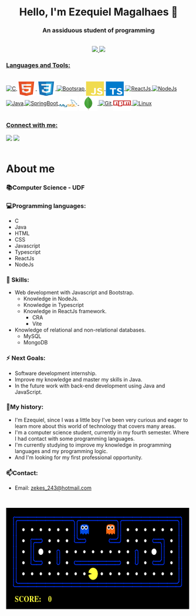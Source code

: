 <h1 align="center">Hello, I'm Ezequiel Magalhaes 👋</h1>
<h3 align="center">An assiduous student of programming</h3>
</br>

<div align="center">
  <a href="https://github.com/EzequielMagalhaes">
  <img height="180em" src="https://github-readme-stats-sigma-five.vercel.app/api?username=EzequielMagalhaes&show_icons=true&theme=radical&include_all_commits=true&count_private=true"/>
  <img height="180em" src="https://github-readme-stats-sigma-five.vercel.app/api/top-langs/?username=EzequielMagalhaes&layout=compact&langs_count=14&theme=radical"/>
</div>

<h3 align="left">Languages and Tools:</h3>
<div style="display: inline_block"><br>
  <img align="center" alt="C" height="40" width="50" src="https://cdn.jsdelivr.net/gh/devicons/devicon/icons/c/c-original.svg"/>
  <img align="center" alt="HTML" height="40" width="50" src="https://raw.githubusercontent.com/devicons/devicon/master/icons/html5/html5-original.svg"/>
  <img align="center" alt="CSS" height="40" width="50" src="https://raw.githubusercontent.com/devicons/devicon/master/icons/css3/css3-original.svg"/>
  <img align="center" alt="Bootsrap" height="40" width="50" src="https://raw.githubusercontent.com/EzequielMagalhaes/devicon/1119b9f84c0290e0f0b38982099a2bd027a48bf1/icons/bootstrap/bootstrap-original.svg"/>
  <img align="center" alt="Javascript" height="40" width="50" src="https://raw.githubusercontent.com/devicons/devicon/master/icons/javascript/javascript-plain.svg"/>
  <img align="center" alt="Typescript" height="40" width="50" src="https://raw.githubusercontent.com/devicons/devicon/master/icons/typescript/typescript-plain.svg"/>
  <img align="center" alt="ReactJs" height="40" width="50" src="https://cdn.jsdelivr.net/gh/devicons/devicon/icons/react/react-original.svg"/>
  <img align="center" alt="NodeJs" height="40" width="50" src="https://cdn.jsdelivr.net/gh/devicons/devicon/icons/nodejs/nodejs-original.svg"/>
  <img align="center" alt="Java" height="40" width="50" src="https://cdn.jsdelivr.net/gh/devicons/devicon/icons/java/java-original.svg"/>
  <img align="center" alt="SpringBoot" height="40" width="50" src="https://cdn.jsdelivr.net/gh/devicons/devicon/icons/spring/spring-original.svg"/>
  <img align="center" alt="MySQL" height="40" width="50" src="https://raw.githubusercontent.com/devicons/devicon/1119b9f84c0290e0f0b38982099a2bd027a48bf1/icons/mysql/mysql-original-wordmark.svg"/>
  <img align="center" alt="MongoDB" height="40" width="50" src="https://raw.githubusercontent.com/devicons/devicon/1119b9f84c0290e0f0b38982099a2bd027a48bf1/icons/mongodb/mongodb-original.svg"/>
  <img align="center" alt="Git" height="40" width="50" src="https://cdn.jsdelivr.net/gh/devicons/devicon/icons/git/git-original.svg"/>
  <!--<img align="center" alt="GitLab" height="30" width="40" src="https://cdn.jsdelivr.net/gh/devicons/devicon/icons/gitlab/gitlab-original.svg"/> -->
  <img align="center" alt="npm" height="40" width="50" src="https://raw.githubusercontent.com/devicons/devicon/1119b9f84c0290e0f0b38982099a2bd027a48bf1/icons/npm/npm-original-wordmark.svg"/>
  <img align="center" alt="Linux" height="40" width="50" src="https://cdn.jsdelivr.net/gh/devicons/devicon/icons/linux/linux-original.svg"/>
</div>
  
##
<h3 align="left">Connect with me:</h3>
<div> 
  <a href = "mailto:zekes_243@hotmail.com" target="_blank"><img src="https://img.shields.io/badge/Microsoft_Outlook-0078D4?style=for-the-badge&logo=microsoft-outlook&logoColor=white" target="_blank"></a>
  <a href="https://www.linkedin.com/in/zekiell/" target="_blank"><img src="https://img.shields.io/badge/-LinkedIn-%230077B5?style=for-the-badge&logo=linkedin&logoColor=white" target="_blank"></a>
</div>
<br/>

<h1> About me </h1> 
<h3> 📚Computer Science - UDF </h3>

### 💻Programming languages:
- C
- Java
- HTML
- CSS
- Javascript
- Typescript
- ReactJs
- NodeJs

### 👾 Skills:
- Web development with Javascript and Bootstrap. 
  * Knowledge in NodeJs.
  * Knowledge in Typescript
  * Knowledge in ReactJs framework.
    - CRA
    - Vite
- Knowledge of relational and non-relational databases.
  * MySQL
  * MongoDB

### ⚡ Next Goals:
- Software development internship.
- Improve my knowledge and master my skills in Java.
- In the future work with back-end development using Java and JavaScript.

### 📜My history:
- I'm Ezequiel, since I was a little boy I've been very curious and eager to learn more about this world of technology that covers many areas.
- I'm a computer science student, currently in my fourth semester. Where I had contact with some programming languages.
- I'm currently studying to improve my knowledge in programming languages and my programming logic.
- And I'm looking for my first professional opportunity.

### 📫Contact:
  - Email: zekes_243@hotmail.com
</br>
<p align="center">
  <img src="gif/pacman_game.gif" alt="Animated gif pacman game" height="282px" width="637">
</p>

<!--
*CONTADOR DE VIEWS DO PERFIL*
  <p align="left"> <img src="https://komarev.com/ghpvc/?username=EzequielMagalhaes&label=Profile%20views&color=0e75b6&style=flat" alt="ezequielmagalhaes"/></p>

**EzequielMagalhaes/EzequielMagalhaes** is a ✨ _special_ ✨ repository because its `README.md` (this file) appears on your GitHub profile.
Here are some ideas to get you started:
- 🔭 I’m currently working on ...
- 🌱 I’m currently learning ...
- 👯 I’m looking to collaborate on ...
- 🤔 I’m looking for help with ...
- 💬 Ask me about ...
- 📫 How to reach me: ...
- 😄 Pronouns: ...
- ⚡ Fun fact: ...
<a href="https://www.instagram.com/zekiell._/" target="_blank"><img src="https://img.shields.io/badge/-Instagram-%23E4405F?style=for-the-badge&logo=instagram&logoColor=white" target="_blank"></a>
-->

